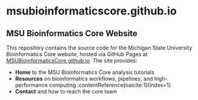# msubioinformaticscore.github.io

## MSU Bioinformatics Core Website

This repository contains the source code for the Michigan State University Bioinformatics Core website, hosted via GitHub Pages at [MSUBioinformaticsCore.github.io](https://msubioinformaticscore.github.io). The site provides:

- **Home** to the MSU Bioinformatics Core analysis tutorials
- **Resources** on bioinformatics workflows, pipelines, and high-performance computing :contentReference[oaicite:1]{index=1}
- **Contact** and how to reach the core team

